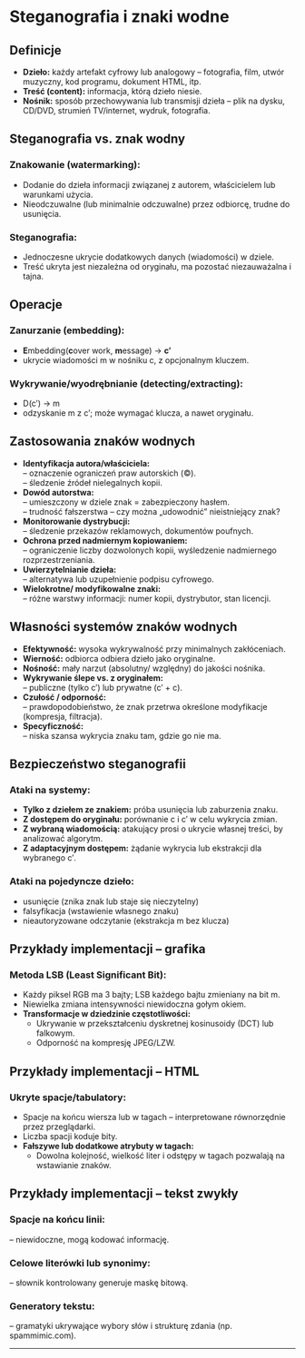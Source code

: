 # Steganografia i znaki wodne  

## Definicje  
- **Dzieło:** każdy artefakt cyfrowy lub analogowy – fotografia, film, utwór muzyczny, kod programu, dokument HTML, itp.  
- **Treść (content):** informacja, którą dzieło niesie.  
- **Nośnik:** sposób przechowywania lub transmisji dzieła – plik na dysku, CD/DVD, strumień TV/internet, wydruk, fotografia.

## Steganografia vs. znak wodny  

### Znakowanie (watermarking):  
  - Dodanie do dzieła informacji związanej z autorem, właścicielem lub warunkami użycia.  
  - Nieodczuwalne (lub minimalnie odczuwalne) przez odbiorcę, trudne do usunięcia.  

### Steganografia:  
  - Jednoczesne ukrycie dodatkowych danych (wiadomości) w dziele.  
  - Treść ukryta jest niezależna od oryginału, ma pozostać niezauważalna i tajna.

## Operacje  

### **Zanurzanie (embedding):**  
- **E**mbedding(**c**over work, **m**essage) → **c′**
- ukrycie wiadomości m w nośniku c, z opcjonalnym kluczem.  

### **Wykrywanie/wyodrębnianie (detecting/extracting):**  
- D(c′) → m
- odzyskanie m z c′; może wymagać klucza, a nawet oryginału.

## Zastosowania znaków wodnych  
- **Identyfikacja autora/właściciela:**  
– oznaczenie ograniczeń praw autorskich (©).  
– śledzenie źródeł nielegalnych kopii.  
- **Dowód autorstwa:**  
– umieszczony w dziele znak = zabezpieczony hasłem.  
– trudność fałszerstwa – czy można „udowodnić” nieistniejący znak?  
- **Monitorowanie dystrybucji:**  
– śledzenie przekazów reklamowych, dokumentów poufnych.  
- **Ochrona przed nadmiernym kopiowaniem:**  
– ograniczenie liczby dozwolonych kopii, wyśledzenie nadmiernego rozprzestrzeniania.  
- **Uwierzytelnianie dzieła:**  
– alternatywa lub uzupełnienie podpisu cyfrowego.  
- **Wielokrotne/ modyfikowalne znaki:**  
– różne warstwy informacji: numer kopii, dystrybutor, stan licencji.

## Własności systemów znaków wodnych  
- **Efektywność:** wysoka wykrywalność przy minimalnych zakłóceniach.  
- **Wierność:** odbiorca odbiera dzieło jako oryginalne.  
- **Nośność:** mały narzut (absolutny/ względny) do jakości nośnika.  
- **Wykrywanie ślepe vs. z oryginałem:**  
– publiczne (tylko c′) lub prywatne (c′ + c).  
- **Czułość / odporność:**  
– prawdopodobieństwo, że znak przetrwa określone modyfikacje (kompresja, filtracja).  
- **Specyficzność:**  
– niska szansa wykrycia znaku tam, gdzie go nie ma.

## Bezpieczeństwo steganografii  

### Ataki na systemy:
- **Tylko z dziełem ze znakiem:** próba usunięcia lub zaburzenia znaku.  
- **Z dostępem do oryginału:** porównanie c i c′ w celu wykrycia zmian.  
- **Z wybraną wiadomością:** atakujący prosi o ukrycie własnej treści, by analizować algorytm.  
- **Z adaptacyjnym dostępem:** żądanie wykrycia lub ekstrakcji dla wybranego c′.

### Ataki na pojedyncze dzieło:
- usunięcie (znika znak lub staje się nieczytelny)  
- falsyfikacja (wstawienie własnego znaku)  
- nieautoryzowane odczytanie (ekstrakcja m bez klucza)

## Przykłady implementacji – grafika  

### Metoda LSB (Least Significant Bit):
- Każdy piksel RGB ma 3 bajty; LSB każdego bajtu zmieniany na bit m.  
- Niewielka zmiana intensywności niewidoczna gołym okiem.  
- **Transformacje w dziedzinie częstotliwości:**  
    - Ukrywanie w przekształceniu dyskretnej kosinusoidy (DCT) lub falkowym.  
    - Odporność na kompresję JPEG/LZW.

## Przykłady implementacji – HTML  

### Ukryte spacje/tabulatory:
- Spacje na końcu wiersza lub w tagach – interpretowane równorzędnie przez przeglądarki.  
- Liczba spacji koduje bity.  
- **Fałszywe lub dodatkowe atrybuty w tagach:**  
    - Dowolna kolejność, wielkość liter i odstępy w tagach pozwalają na wstawianie znaków.

## Przykłady implementacji – tekst zwykły  

### **Spacje na końcu linii:**  
– niewidoczne, mogą kodować informację.  

### **Celowe literówki lub synonimy:**  
– słownik kontrolowany generuje maskę bitową.  

### **Generatory tekstu:**  
– gramatyki ukrywające wybory słów i strukturę zdania (np. spammimic.com).  

---
